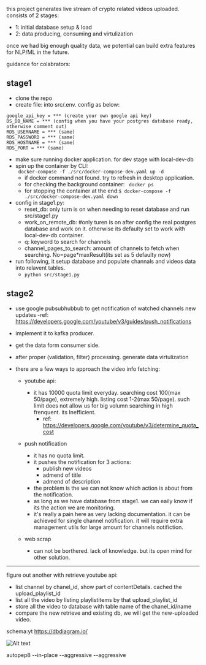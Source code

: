 this project generates live stream of crypto related videos uploaded.
consists of 2 stages: 
- 1: initial database setup & load
- 2: data producing, consuming and virtulization

once we had big enough quality data, we potential can build extra features for NLP/ML in the future. 

guidance for colabrators:
## stage1 
- clone the repo
- create file: into src/.env. config as below:
```
google_api_key = *** (create your own google api key)
DS_DB_NAME = *** (config when you have your postgres database ready, otherwise comment out)
RDS_USERNAME = *** (same)
RDS_PASSWORD = *** (same)
RDS_HOSTNAME = *** (same)
RDS_PORT = *** (same)
```
- make sure running docker application. for dev stage with local-dev-db
- spin up the container by CLI:  
``` docker-compose -f ./src/docker-compose-dev.yaml up -d```
    - if docker command not found. try to refresh in desktop application.
    - for checking the background container: ``` docker ps```
    - for stopping the container at the end:``` $ docker-compose -f ./src/docker-compose-dev.yaml down ```
- config in stage1.py:
    - reset_db: only turn is on when needing to reset database and run src/stage1.py
    - work_on_remote_db: #only turen is on after config the real postgres database and work on it. otherwise its defaulty set to work with local-dev-db container.
    - q: keyword to search for channels
    - channel_pages_to_search: amount of channels to fetch when searching. No=page*maxResult(its set as 5 defaulty now)
- run following, it setup database and populate channals and videos data into relavent tables. 
    - ```python src/stage1.py```

## stage2
- use google pubsubhubbub to get notification of watched channels new updates
    -ref: https://developers.google.com/youtube/v3/guides/push_notifications 
- implement it to kafka producer.
- get the data form consumer side. 
- after proper (validation, filter) processing. generate data virtulization

- there are a few ways to approach the video info fetching:
    - youtube api:
        - it has 10000 quota limit everyday. searching cost 100(max 50/page), extremely high. listing cost 1-2(max 50/page). such limit does not allow us for big volumn searching in high frenquent. its Inefficient.
            - ref: https://developers.google.com/youtube/v3/determine_quota_cost
    - push notification
        - it has no quota limit.
        - it pushes the notification for 3 actions: 
            - publish new videos
            - admend of title
            - admend of description
        - the problem is the we can not know which action is about from the notification.
        - as long as we have database from stage1. we can eaily know if its the action we are monitoring.
        - it's really a pain here as very lacking documentation. it can be achieved for single channel notification. it will require extra management utils for large amount for channels notifiction.
        
    - web scrap 
        - can not be borthered. lack of knowledge. but its open mind for other solution.

---
figure out another with retrieve youtube api:
- list channel by chanel_id, show part of contentDetails. cached the upload_playlist_id
- list all the video by listing playlistitems by that upload_playlist_id
- store all the video to database with table name of the chanel_id/name
- compare the new retrieve and existing db, we will get the new-uploaded video.

schema:yt
https://dbdiagram.io/

 ![Alt text](md_images/image.png)


 autopep8 --in-place --aggressive --aggressive